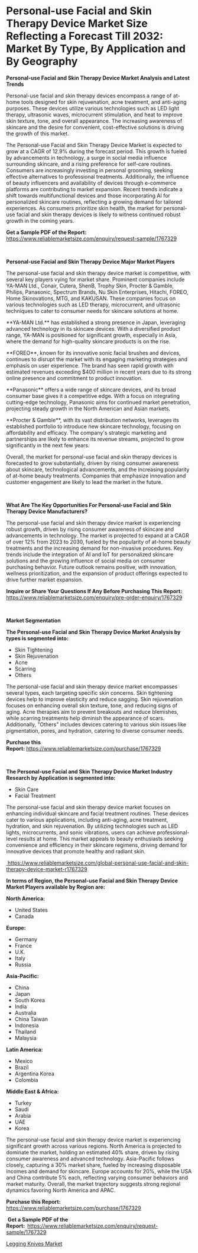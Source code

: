 <p><h1>Personal-use Facial and Skin Therapy Device Market Size Reflecting a Forecast Till 2032: Market By Type, By Application and By Geography</h1></p><p><strong>Personal-use Facial and Skin Therapy Device Market Analysis and Latest Trends</strong></p>
<p><p>Personal-use facial and skin therapy devices encompass a range of at-home tools designed for skin rejuvenation, acne treatment, and anti-aging purposes. These devices utilize various technologies such as LED light therapy, ultrasonic waves, microcurrent stimulation, and heat to improve skin texture, tone, and overall appearance. The increasing awareness of skincare and the desire for convenient, cost-effective solutions is driving the growth of this market.</p><p>The Personal-use Facial and Skin Therapy Device Market is expected to grow at a CAGR of 12.9% during the forecast period. This growth is fueled by advancements in technology, a surge in social media influence surrounding skincare, and a rising preference for self-care routines. Consumers are increasingly investing in personal grooming, seeking effective alternatives to professional treatments. Additionally, the influence of beauty influencers and availability of devices through e-commerce platforms are contributing to market expansion. Recent trends indicate a shift towards multifunctional devices and those incorporating AI for personalized skincare routines, reflecting a growing demand for tailored experiences. As consumers prioritize skin health, the market for personal-use facial and skin therapy devices is likely to witness continued robust growth in the coming years.</p></p>
<p><strong>Get a Sample PDF of the Report:&nbsp;</strong> <a href="https://www.reliablemarketsize.com/enquiry/request-sample/1767329?utm_campaign=2042&utm_medium=2&utm_source=Github&utm_content=ia&utm_term=09022025&utm_id=personal-use-facial-and-skin-therapy-device">https://www.reliablemarketsize.com/enquiry/request-sample/1767329</a></p>
<p>&nbsp;</p>
<p><strong>Personal-use Facial and Skin Therapy Device Major Market Players</strong></p>
<p><p>The personal-use facial and skin therapy device market is competitive, with several key players vying for market share. Prominent companies include YA-MAN Ltd., Conair, Cutera, ShenB, Trophy Skin, Procter & Gamble, Philips, Panasonic, Spectrum Brands, Nu Skin Enterprises, Hitachi, FOREO, Home Skinovations, MTG, and KAKUSAN. These companies focus on various technologies such as LED therapy, microcurrent, and ultrasonic techniques to cater to consumer needs for skincare solutions at home.</p><p>**YA-MAN Ltd.** has established a strong presence in Japan, leveraging advanced technology in its skincare devices. With a diversified product range, YA-MAN is positioned for significant growth, especially in Asia, where the demand for high-quality skincare products is on the rise.</p><p>**FOREO**, known for its innovative sonic facial brushes and devices, continues to disrupt the market with its engaging marketing strategies and emphasis on user experience. The brand has seen rapid growth with estimated revenues exceeding $400 million in recent years due to its strong online presence and commitment to product innovation.</p><p>**Panasonic** offers a wide range of skincare devices, and its broad consumer base gives it a competitive edge. With a focus on integrating cutting-edge technology, Panasonic aims for continued market penetration, projecting steady growth in the North American and Asian markets.</p><p>**Procter & Gamble**, with its vast distribution networks, leverages its established portfolio to introduce new skincare technology, focusing on affordability and efficacy. The company's strategic marketing and partnerships are likely to enhance its revenue streams, projected to grow significantly in the next few years.</p><p>Overall, the market for personal-use facial and skin therapy devices is forecasted to grow substantially, driven by rising consumer awareness about skincare, technological advancements, and the increasing popularity of at-home beauty treatments. Companies that emphasize innovation and customer engagement are likely to lead the market in the future.</p></p>
<p>&nbsp;</p>
<p><strong>What Are The Key Opportunities For Personal-use Facial and Skin Therapy Device Manufacturers?</strong></p>
<p><p>The personal-use facial and skin therapy device market is experiencing robust growth, driven by rising consumer awareness of skincare and advancements in technology. The market is projected to expand at a CAGR of over 12% from 2023 to 2030, fueled by the popularity of at-home beauty treatments and the increasing demand for non-invasive procedures. Key trends include the integration of AI and IoT for personalized skincare solutions and the growing influence of social media on consumer purchasing behavior. Future outlook remains positive, with innovation, wellness prioritization, and the expansion of product offerings expected to drive further market expansion.</p></p>
<p><strong>Inquire or Share Your Questions If Any Before Purchasing This Report:</strong> <a href="https://www.reliablemarketsize.com/enquiry/pre-order-enquiry/1767329?utm_campaign=2042&utm_medium=2&utm_source=Github&utm_content=ia&utm_term=09022025&utm_id=personal-use-facial-and-skin-therapy-device">https://www.reliablemarketsize.com/enquiry/pre-order-enquiry/1767329</a></p>
<p>&nbsp;</p>
<p><strong>Market Segmentation</strong></p>
<p><strong>The Personal-use Facial and Skin Therapy Device Market Analysis by types is segmented into:</strong></p>
<p><ul><li>Skin Tightening</li><li>Skin Rejuvenation</li><li>Acne</li><li>Scarring</li><li>Others</li></ul></p>
<p><p>The personal-use facial and skin therapy device market encompasses several types, each targeting specific skin concerns. Skin tightening devices help to improve elasticity and reduce sagging. Skin rejuvenation focuses on enhancing overall skin texture, tone, and reducing signs of aging. Acne therapies aim to prevent breakouts and reduce blemishes, while scarring treatments help diminish the appearance of scars. Additionally, "Others" includes devices catering to various skin issues like pigmentation, pores, and hydration, catering to diverse consumer needs.</p></p>
<p><strong>Purchase this Report:&nbsp;</strong><a href="https://www.reliablemarketsize.com/purchase/1767329?utm_campaign=2042&utm_medium=2&utm_source=Github&utm_content=ia&utm_term=09022025&utm_id=personal-use-facial-and-skin-therapy-device">https://www.reliablemarketsize.com/purchase/1767329</a></p>
<p>&nbsp;</p>
<p><strong>The Personal-use Facial and Skin Therapy Device Market Industry Research by Application is segmented into:</strong></p>
<p><ul><li>Skin Care</li><li>Facial Treatment</li></ul></p>
<p><p>The personal-use facial and skin therapy device market focuses on enhancing individual skincare and facial treatment routines. These devices cater to various applications, including anti-aging, acne treatment, hydration, and skin rejuvenation. By utilizing technologies such as LED lights, microcurrents, and sonic vibrations, users can achieve professional-level results at home. This market appeals to beauty enthusiasts seeking convenience and efficiency in their skincare regimens, driving demand for innovative devices that promote healthy and radiant skin.</p></p>
<p><a href="https://www.reliablemarketsize.com/global-personal-use-facial-and-skin-therapy-device-market-r1767329?utm_campaign=2042&utm_medium=2&utm_source=Github&utm_content=ia&utm_term=09022025&utm_id=personal-use-facial-and-skin-therapy-device">&nbsp;https://www.reliablemarketsize.com/global-personal-use-facial-and-skin-therapy-device-market-r1767329</a></p>
<p><strong>In terms of Region, the Personal-use Facial and Skin Therapy Device Market Players available by Region are:</strong></p>
<p>
    <p> <strong> North America: </strong>
        <ul>
            <li>United States</li>
            <li>Canada</li>
        </ul>
        </p> 
    <p> <strong> Europe: </strong>
        <ul>
            <li>Germany</li>
            <li>France</li>
            <li>U.K.</li>
            <li>Italy</li>
            <li>Russia</li>
        </ul>
        </p> 
    <p> <strong> Asia-Pacific: </strong>
        <ul>
            <li>China</li>
            <li>Japan</li>
            <li>South Korea</li>
            <li>India</li>
            <li>Australia</li>
            <li>China Taiwan</li>
            <li>Indonesia</li>
            <li>Thailand</li>
            <li>Malaysia</li>
        </ul>
        </p> 
    <p> <strong> Latin America: </strong>
        <ul>
            <li>Mexico</li>
            <li>Brazil</li>
            <li>Argentina Korea</li>
            <li>Colombia</li>
        </ul>
        </p> 
    <p> <strong> Middle East & Africa: </strong>
        <ul>
            <li>Turkey</li>
            <li>Saudi</li>
            <li>Arabia</li>
            <li>UAE</li>
            <li>Korea</li>
        </ul>
    </p>
    </p>
<p><p>The personal-use facial and skin therapy device market is experiencing significant growth across various regions. North America is projected to dominate the market, holding an estimated 40% share, driven by rising consumer awareness and advanced technology. Asia-Pacific follows closely, capturing a 30% market share, fueled by increasing disposable incomes and demand for skincare. Europe accounts for 20%, while the USA and China contribute 5% each, reflecting varying consumer behaviors and market maturity. Overall, the market trajectory suggests strong regional dynamics favoring North America and APAC.</p></p>
<p><strong>Purchase this Report: </strong><a href="https://www.reliablemarketsize.com/purchase/1767329?utm_campaign=2042&utm_medium=2&utm_source=Github&utm_content=ia&utm_term=09022025&utm_id=personal-use-facial-and-skin-therapy-device">https://www.reliablemarketsize.com/purchase/1767329</a></p>
<p>&nbsp;<strong>Get a Sample PDF of the Report:&nbsp;&nbsp;</strong><a href="https://www.reliablemarketsize.com/enquiry/request-sample/1767329?utm_campaign=2042&utm_medium=2&utm_source=Github&utm_content=ia&utm_term=09022025&utm_id=personal-use-facial-and-skin-therapy-device">https://www.reliablemarketsize.com/enquiry/request-sample/1767329</a></p>
<p><strong></strong></p>
<p><p><a href="https://github.com/lindaopodray/Market-Research-Report-List-1/blob/main/legging-knives-market.md?utm_campaign=2042&utm_medium=2&utm_source=Github&utm_content=ia&utm_term=09022025&utm_id=personal-use-facial-and-skin-therapy-device">Legging Knives Market</a></p></p>
